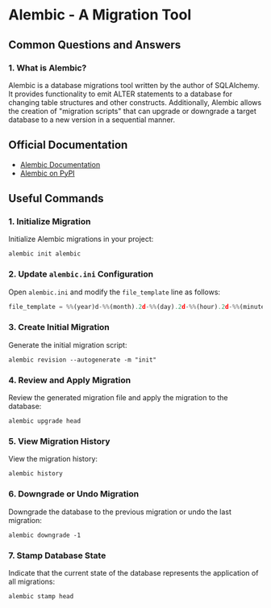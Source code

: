 # Alembic - A Migration Tool

## Common Questions and Answers

### 1. What is Alembic?

Alembic is a database migrations tool written by the author of SQLAlchemy. It provides functionality to emit ALTER statements to a database for changing table structures and other constructs. Additionally, Alembic allows the creation of "migration scripts" that can upgrade or downgrade a target database to a new version in a sequential manner.

## Official Documentation

- [Alembic Documentation](https://alembic.sqlalchemy.org/en/latest/)
- [Alembic on PyPI](https://pypi.org/project/alembic/)

## Useful Commands

### 1. Initialize Migration

Initialize Alembic migrations in your project:
```shell
alembic init alembic
```

### 2. Update `alembic.ini` Configuration

Open `alembic.ini` and modify the `file_template` line as follows:
```python
file_template = %%(year)d-%%(month).2d-%%(day).2d-%%(hour).2d-%%(minute).2d-%%(second).2d_%%(slug)s
```

### 3. Create Initial Migration

Generate the initial migration script:
```shell
alembic revision --autogenerate -m "init"
```

### 4. Review and Apply Migration

Review the generated migration file and apply the migration to the database:
```shell
alembic upgrade head
```

### 5. View Migration History

View the migration history:
```shell
alembic history
```

### 6. Downgrade or Undo Migration

Downgrade the database to the previous migration or undo the last migration:
```shell
alembic downgrade -1
```

### 7. Stamp Database State

Indicate that the current state of the database represents the application of all migrations:
```shell
alembic stamp head
```

